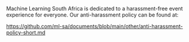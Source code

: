 Machine Learning South Africa is dedicated to a harassment-free event experience for everyone. Our anti-harassment policy can be found at:

https://github.com/ml-sa/documents/blob/main/other/anti-harassment-policy-short.md